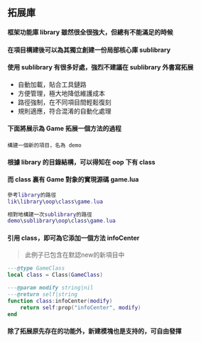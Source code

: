 ## 拓展庫

#### 框架功能庫 library 雖然很全很強大，但總有不能滿足的時候

#### 在項目構建後可以為其獨立創建一份局部核心庫 sublibrary

#### 使用 sublibrary 有很多好處，強烈不建議在 sublibrary 外書寫拓展

* 自動加載，貼合工具鏈路
* 方便管理，極大地降低維護成本
* 路徑強制，在不同項目間輕鬆復刻
* 規則適應，符合混淆的自動化處理

#### 下面將展示為 Game 拓展一個方法的過程

```
構建一個新的項目，名為 demo
```

#### 根據 library 的目錄結構，可以得知在 oop 下有 class

#### 而 class 裏有 Game 對象的實現源碼 game.lua

```lua
參考library的路徑
lik\library\oop\class\game.lua

相對地構建一次sublibrary的路徑
demo\sublibrary\oop\class\game.lua
```

#### 引用 class，即可為它添加一個方法 infoCenter

> 此例子已包含在默認new的新項目中

```lua
---@type GameClass
local class = Class(GameClass)

---@param modify string|nil
---@return self|string
function class:infoCenter(modify)
    return self:prop("infoCenter", modify)
end
```

#### 除了拓展原先存在的功能外，新建模塊也是支持的，可自由發揮

